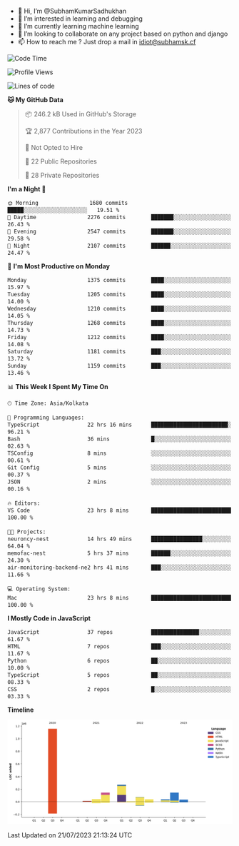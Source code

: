 - 👋 Hi, I’m @SubhamKumarSadhukhan
- 👀 I’m interested in learning and debugging
- 🌱 I’m currently learning machine learning
- 💞️ I’m looking to collaborate on any project based on python and django
- 📫 How to reach me ?
      Just drop a mail in idiot@subhamsk.cf

<!---
SubhamKumarSadhukhan/SubhamKumarSadhukhan is a ✨ special ✨ repository because its `README.md` (this file) appears on your GitHub profile.
You can click the Preview link to take a look at your changes.
--->


<!--START_SECTION:waka-->
![Code Time](http://img.shields.io/badge/Code%20Time-1%2C355%20hrs%206%20mins-blue)

![Profile Views](http://img.shields.io/badge/Profile%20Views-0-blue)

![Lines of code](https://img.shields.io/badge/From%20Hello%20World%20I%27ve%20Written-2.0%20million%20lines%20of%20code-blue)

**🐱 My GitHub Data** 

> 📦 246.2 kB Used in GitHub's Storage 
 > 
> 🏆 2,877 Contributions in the Year 2023
 > 
> 🚫 Not Opted to Hire
 > 
> 📜 22 Public Repositories 
 > 
> 🔑 28 Private Repositories 
 > 
**I'm a Night 🦉** 

```text
🌞 Morning                1680 commits        █████░░░░░░░░░░░░░░░░░░░░   19.51 % 
🌆 Daytime                2276 commits        ███████░░░░░░░░░░░░░░░░░░   26.43 % 
🌃 Evening                2547 commits        ███████░░░░░░░░░░░░░░░░░░   29.58 % 
🌙 Night                  2107 commits        ██████░░░░░░░░░░░░░░░░░░░   24.47 % 
```
📅 **I'm Most Productive on Monday** 

```text
Monday                   1375 commits        ████░░░░░░░░░░░░░░░░░░░░░   15.97 % 
Tuesday                  1205 commits        ████░░░░░░░░░░░░░░░░░░░░░   14.00 % 
Wednesday                1210 commits        ████░░░░░░░░░░░░░░░░░░░░░   14.05 % 
Thursday                 1268 commits        ████░░░░░░░░░░░░░░░░░░░░░   14.73 % 
Friday                   1212 commits        ████░░░░░░░░░░░░░░░░░░░░░   14.08 % 
Saturday                 1181 commits        ███░░░░░░░░░░░░░░░░░░░░░░   13.72 % 
Sunday                   1159 commits        ███░░░░░░░░░░░░░░░░░░░░░░   13.46 % 
```


📊 **This Week I Spent My Time On** 

```text
🕑︎ Time Zone: Asia/Kolkata

💬 Programming Languages: 
TypeScript               22 hrs 16 mins      ████████████████████████░   96.21 % 
Bash                     36 mins             █░░░░░░░░░░░░░░░░░░░░░░░░   02.63 % 
TSConfig                 8 mins              ░░░░░░░░░░░░░░░░░░░░░░░░░   00.61 % 
Git Config               5 mins              ░░░░░░░░░░░░░░░░░░░░░░░░░   00.37 % 
JSON                     2 mins              ░░░░░░░░░░░░░░░░░░░░░░░░░   00.16 % 

🔥 Editors: 
VS Code                  23 hrs 8 mins       █████████████████████████   100.00 % 

🐱‍💻 Projects: 
neuroncy-nest            14 hrs 49 mins      ████████████████░░░░░░░░░   64.04 % 
memofac-nest             5 hrs 37 mins       ██████░░░░░░░░░░░░░░░░░░░   24.30 % 
air-monitoring-backend-ne2 hrs 41 mins       ███░░░░░░░░░░░░░░░░░░░░░░   11.66 % 

💻 Operating System: 
Mac                      23 hrs 8 mins       █████████████████████████   100.00 % 
```

**I Mostly Code in JavaScript** 

```text
JavaScript               37 repos            ███████████████░░░░░░░░░░   61.67 % 
HTML                     7 repos             ███░░░░░░░░░░░░░░░░░░░░░░   11.67 % 
Python                   6 repos             ██░░░░░░░░░░░░░░░░░░░░░░░   10.00 % 
TypeScript               5 repos             ██░░░░░░░░░░░░░░░░░░░░░░░   08.33 % 
CSS                      2 repos             █░░░░░░░░░░░░░░░░░░░░░░░░   03.33 % 
```



**Timeline**

![Lines of Code chart](https://raw.githubusercontent.com/SubhamKumarSadhukhan/SubhamKumarSadhukhan/main/assets/bar_graph.png)


 Last Updated on 21/07/2023 21:13:24 UTC
<!--END_SECTION:waka-->

